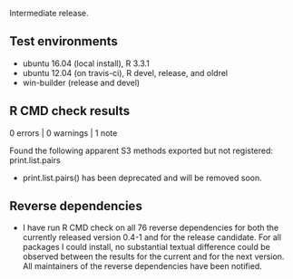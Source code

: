 Intermediate release.

## Test environments
* ubuntu 16.04 (local install), R 3.3.1
* ubuntu 12.04 (on travis-ci), R devel, release, and oldrel
* win-builder (release and devel)


## R CMD check results

0 errors | 0 warnings | 1 note

Found the following apparent S3 methods exported but not registered:
  print.list.pairs

- print.list.pairs() has been deprecated and will be removed soon.


## Reverse dependencies

* I have run R CMD check on all 76 reverse dependencies for both the currently
released version 0.4-1 and for the release candidate. For all packages I
could install, no substantial textual difference could be observed between the
results for the current and for the next version. All maintainers of the reverse
dependencies have been notified.
